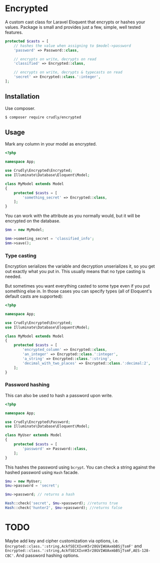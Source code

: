 # Encrypted

A custom cast class for Laravel Eloquent that encrypts or hashes your values. Package is small and provides just a few, simple, well tested features.

```php
protected $casts = [
    // hashes the value when assigning to $model->password
    'password' => Password::class,

    // encrypts on write, decrypts on read
    'classified' => Encrypted::class,

    // encrypts on write, decrypts & typecasts on read
    'secret' => Encrypted::class.':integer',
];
```

## Installation

Use composer.

```bash
$ composer require crudly/encrypted
```

## Usage

Mark any column in your model as encrypted.

```php
<?php

namespace App;

use Crudly\Encrypted\Encrypted;
use Illuminate\Database\Eloquent\Model;

class MyModel extends Model
{
	protected $casts = [
		'something_secret' => Encrypted::class,
	];
}
```

You can work with the attribute as you normally would, but it will be encrypted on the database.

```php
$mm = new MyModel;

$mm->someting_secret = 'classified_info';
$mm->save();
```

### Type casting

Encryption serializes the variable and decryption unserializes it, so you get out exactly what you put in. This usually means that no type casting is needed.

But sometimes you want everything casted to some type even if you put something else in. In those cases you can specify types (all of Eloquent's default casts are supported):

```php
<?php

namespace App;

use Crudly\Encrypted\Encrypted;
use Illuminate\Database\Eloquent\Model;

class MyModel extends Model
{
	protected $casts = [
		'encrypted_column' => Encrypted::class,
		'an_integer' => Encrypted::class.':integer',
		'a_string' => Encrypted::class.':string',
		'decimal_with_two_places' => Encrypted::class.':decimal:2',
	];
}
```

### Password hashing

This can also be used to hash a password upon write.

```php
<?php

namespace App;

use Crudly\Encrypted\Password;
use Illuminate\Database\Eloquent\Model;

class MyUser extends Model
{
	protected $casts = [
		'password' => Password::class,
	];
}
```

This hashes the password using `bcrypt`. You can check a string against the hashed password using `Hash` facade.

```php
$mu = new MyUser;
$mu->password = 'secret';

$mu->password; // returns a hash

Hash::check('secret', $mu->password); //returns true
Hash::check('hunter2', $mu->password); //returns false
```

# TODO

Maybe add key and cipher customization via options, i.e. `Encrypted::class.':string,AckfSECXIvnK5r28GVIWUAxmbBSjTsmF'` and `Encrypted::class.':string,AckfSECXIvnK5r28GVIWUAxmbBSjTsmF,AES-128-CBC'`. And password hashing options.
